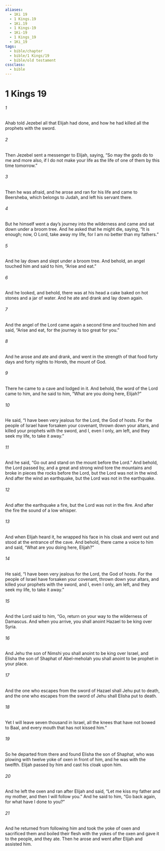 ```yaml
---
aliases:
  - 1Ki 19
  - 1 Kings.19
  - 1Ki.19
  - 1 Kings-19
  - 1Ki-19
  - 1 Kings_19
  - 1Ki_19
tags:
  - bible/chapter
  - bible/1 Kings/19
  - bible/old testament
cssclass:
  - bible
---
```


# 1 Kings 19

###### 1
Ahab told Jezebel all that Elijah had done, and how he had killed all the prophets with the sword.
###### 2
Then Jezebel sent a messenger to Elijah, saying, “So may the gods do to me and more also, if I do not make your life as the life of one of them by this time tomorrow.”
###### 3
Then he was afraid, and he arose and ran for his life and came to Beersheba, which belongs to Judah, and left his servant there.
###### 4
But he himself went a day’s journey into the wilderness and came and sat down under a broom tree. And he asked that he might die, saying, “It is enough; now, O Lord, take away my life, for I am no better than my fathers.”
###### 5
And he lay down and slept under a broom tree. And behold, an angel touched him and said to him, “Arise and eat.”
###### 6
And he looked, and behold, there was at his head a cake baked on hot stones and a jar of water. And he ate and drank and lay down again.
###### 7
And the angel of the Lord came again a second time and touched him and said, “Arise and eat, for the journey is too great for you.”
###### 8
And he arose and ate and drank, and went in the strength of that food forty days and forty nights to Horeb, the mount of God.
###### 9
There he came to a cave and lodged in it. And behold, the word of the Lord came to him, and he said to him, “What are you doing here, Elijah?”
###### 10
He said, “I have been very jealous for the Lord, the God of hosts. For the people of Israel have forsaken your covenant, thrown down your altars, and killed your prophets with the sword, and I, even I only, am left, and they seek my life, to take it away.”
###### 11
And he said, “Go out and stand on the mount before the Lord.” And behold, the Lord passed by, and a great and strong wind tore the mountains and broke in pieces the rocks before the Lord, but the Lord was not in the wind. And after the wind an earthquake, but the Lord was not in the earthquake.
###### 12
And after the earthquake a fire, but the Lord was not in the fire. And after the fire the sound of a low whisper.
###### 13
And when Elijah heard it, he wrapped his face in his cloak and went out and stood at the entrance of the cave. And behold, there came a voice to him and said, “What are you doing here, Elijah?”
###### 14
He said, “I have been very jealous for the Lord, the God of hosts. For the people of Israel have forsaken your covenant, thrown down your altars, and killed your prophets with the sword, and I, even I only, am left, and they seek my life, to take it away.”
###### 15
And the Lord said to him, “Go, return on your way to the wilderness of Damascus. And when you arrive, you shall anoint Hazael to be king over Syria.
###### 16
And Jehu the son of Nimshi you shall anoint to be king over Israel, and Elisha the son of Shaphat of Abel-meholah you shall anoint to be prophet in your place.
###### 17
And the one who escapes from the sword of Hazael shall Jehu put to death, and the one who escapes from the sword of Jehu shall Elisha put to death.
###### 18
Yet I will leave seven thousand in Israel, all the knees that have not bowed to Baal, and every mouth that has not kissed him.”
###### 19
So he departed from there and found Elisha the son of Shaphat, who was plowing with twelve yoke of oxen in front of him, and he was with the twelfth. Elijah passed by him and cast his cloak upon him.
###### 20
And he left the oxen and ran after Elijah and said, “Let me kiss my father and my mother, and then I will follow you.” And he said to him, “Go back again, for what have I done to you?”
###### 21
And he returned from following him and took the yoke of oxen and sacrificed them and boiled their flesh with the yokes of the oxen and gave it to the people, and they ate. Then he arose and went after Elijah and assisted him.


